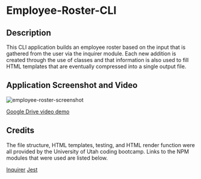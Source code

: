 # Employee-Roster-CLI

## Description
This CLI application builds an employee roster based on the input that is gathered from the user via
the inquirer module. Each new addition is created through the use of classes and that information is 
also used to fill HTML templates that are eventually compressed into a single output file. 

## Application Screenshot and Video
![employee-roster-screenshot](https://user-images.githubusercontent.com/66571617/94886733-6b988b80-0431-11eb-80ae-28cb3a762d79.PNG)

[Google Drive video demo](https://drive.google.com/file/d/1bWCMMZMjZ0z4CSurTJD4675eW72WSoFh/view?usp=sharing)

## Credits
The file structure, HTML templates, testing, and HTML render function were all provided by the University of Utah coding bootcamp. Links to the NPM modules that were used are listed below. 

[Inquirer](https://www.npmjs.com/package/inquirer)
[Jest](https://www.npmjs.com/package/jest)
